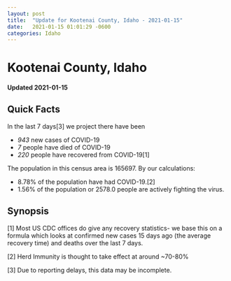 ```yaml
---
layout: post
title:  "Update for Kootenai County, Idaho - 2021-01-15"
date:   2021-01-15 01:01:29 -0600
categories: Idaho
---
```


# Kootenai County, Idaho
#### Updated 2021-01-15

## Quick Facts

In the last 7 days[3] we project there have been
- *943* new cases of COVID-19
- *7* people have died of COVID-19
- *220* people have recovered from COVID-19[1]

The population in this census area is 165697. By our calculations:
- 8.78% of the population have had COVID-19.[2]
- 1.56% of the population or 2578.0 people are actively fighting the virus.

## Synopsis




[1] Most US CDC offices do give any recovery statistics- we base this on a formula which looks at confirmed new cases
15 days ago (the average recovery time) and deaths over the last 7 days.

[2] Herd Immunity is thought to take effect at around ~70-80%

[3] Due to reporting delays, this data may be incomplete.
 
    